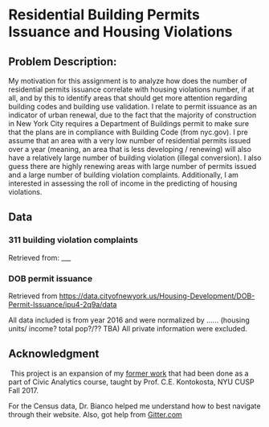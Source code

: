 # Residential Building Permits Issuance and Housing Violations
## Problem Description:
My motivation for this assignment is to analyze how does the number of residential permits issuance correlate with housing violations number, if at all, and by this to identify areas that should get more attention regarding building codes and building use validation. I relate to permit issuance as an indicator of urban renewal, due to the fact that the majority of construction in New York City requires a Department of Buildings permit to make sure that the plans are in compliance with Building Code (from nyc.gov). I pre assume that an area with a very low number of residential permits issued over a year (meaning, an area that is less developing / renewing) will also have a relatively large number of building violation (illegal conversion). I also guess there are highly renewing areas with large number of permits issued and a large number of building violation complaints. Additionally, I am interested in assessing the roll of income in the predicting of housing violations.

## Data
### 311 building violation complaints
Retrieved from: ___
### DOB permit issuance
Retrieved from https://data.cityofnewyork.us/Housing-Development/DOB-Permit-Issuance/ipu4-2q9a/data

All data included is from year 2016 and were normalized by ...... (housing units/ income? total pop?/?? TBA)
All private information were excluded.

## Acknowledgment
 This project is an expansion of my [former work](https://github.com/danachermesh/CivicAnalytics2017_dcr346/blob/master/Problem%20set%20-1/dcr346_CAproblemset1.ipynb) that had been done as a part of Civic Analytics course, taught by Prof. C.E. Kontokosta, NYU CUSP Fall 2017.
 
 For the Census data, Dr. Bianco helped me understand how to best navigate through their website. Also, got help from [Gitter.com](https://gitter.im/uscensusbureau/general)
